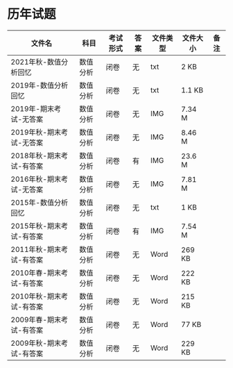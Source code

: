 # 历年试题

文件名|科目|考试形式|答案|文件类型|文件大小|备注
---|---|---|---|---|---|---
2021年秋-数值分析回忆|数值分析|闭卷|无|txt|2 KB|
2019年-数值分析回忆|数值分析|闭卷|无|txt|1.1 KB
2019年-期末考试-无答案|数值分析|闭卷|无|IMG|7.34 M|
2019年秋-期末考试-无答案|数值分析|闭卷|无|IMG|8.46 M|
2018年秋-期末考试-有答案|数值分析|闭卷|有|IMG|23.6 M
2016年秋-期末考试-无答案|数值分析|闭卷|无|IMG|7.81 M|
2015年-数值分析回忆|数值分析|闭卷|无|txt|1 KB
2015年秋-期末考试-有答案|数值分析|闭卷|有|IMG|7.54 M|
2011年秋-期末考试-有答案|数值分析|闭卷|无|Word|269 KB
2010年春-期末考试-有答案|数值分析|闭卷|无|Word|222 KB
2010年秋-期末考试-有答案|数值分析|闭卷|无|Word|215 KB
2009年春-期末考试-有答案|数值分析|闭卷|无|Word|77 KB
2009年秋-期末考试-有答案|数值分析|闭卷|无|Word|229 KB
